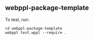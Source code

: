 ## webppl-package-template

To test, run:

    cd webppl-package-template
    webppl test.wppl --require .
